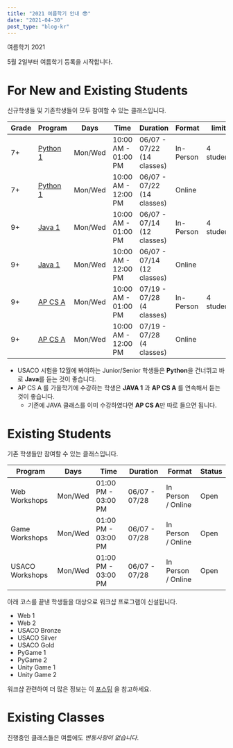 ```yaml
---
title: "2021 여름학기 안내 😎"
date: "2021-04-30"
post_type: "blog-kr"
---
```


<div class="blog-img-banner" style="
background-image: url('https://i.imgur.com/EcrK3ac.jpg');
text-shadow: 0 0 4px white;
">
  여름학기 2021
</div>

5월 2일부터 여름학기 등록을 시작합니다.

# For New and Existing Students

신규학생들 및 기존학생들이 모두 참여할 수 있는 클래스입니다.

| Grade | Program                     | Days    | Time                | Duration                   | Format    | limit     | Desc                   | Status                                   |
| ----- | --------------------------- | ------- | ------------------- | -------------------------- | --------- | --------- | ---------------------- | ---------------------------------------- |
| 7+    | [Python 1](/courses/python) | Mon/Wed | 10:00 AM - 01:00 PM | 06/07 - 07/22 (14 classes) | In-Person | 4 student | For all beginners      | <span class="text-green-500">Open</span> |
| 7+    | [Python 1](/courses/python) | Mon/Wed | 10:00 AM - 12:00 PM | 06/07 - 07/22 (14 classes) | Online    |           | For all beginners      | <span class="text-green-500">Open</span> |
| 9+    | [Java 1](/courses/java)     | Mon/Wed | 10:00 AM - 01:00 PM | 06/07 - 07/14 (12 classes) | In-Person | 4 student | Competition, AP CS A\* | <span class="text-green-500">Open</span> |
| 9+    | [Java 1](/courses/java)     | Mon/Wed | 10:00 AM - 12:00 PM | 06/07 - 07/14 (12 classes) | Online    |           | Competition, AP CS A\* | <span class="text-green-500">Open</span> |
| 9+    | [AP CS A](/courses/apcsa)   | Mon/Wed | 10:00 AM - 01:00 PM | 07/19 - 07/28 (4 classes)  | In-Person | 4 student | Ap CS A\*              | <span class="text-green-500">Open</span> |
| 9+    | [AP CS A](/courses/apcsa)   | Mon/Wed | 10:00 AM - 12:00 PM | 07/19 - 07/28 (4 classes)  | Online    |           | Ap CS A\*              | <span class="text-green-500">Open</span> |

- USACO 시험을 12월에 봐야하는 Junior/Senior 학생들은 **Python**을 건너뛰고 바로 **Java**를 듣는 것이 좋습니다.
- AP CS A 를 가을학기에 수강하는 학생은 **JAVA 1** 과 **AP CS A** 를 연속해서 듣는 것이 좋습니다.
  - 기존에 JAVA 클래스를 이미 수강하였다면 **AP CS A**만 따로 들으면 됩니다.

# Existing Students

기존 학생들만 참여할 수 있는 클래스입니다.

| Program         | Days    | Time                | Duration      | Format             | Status                                   |
| --------------- | ------- | ------------------- | ------------- | ------------------ | ---------------------------------------- |
| Web Workshops   | Mon/Wed | 01:00 PM - 03:00 PM | 06/07 - 07/28 | In Person / Online | <span class="text-green-500">Open</span> |
| Game Workshops  | Mon/Wed | 01:00 PM - 03:00 PM | 06/07 - 07/28 | In Person / Online | <span class="text-green-500">Open</span> |
| USACO Workshops | Mon/Wed | 01:00 PM - 03:00 PM | 06/07 - 07/28 | In Person / Online | <span class="text-green-500">Open</span> |

아래 코스를 끝낸 학생들을 대상으로 워크샵 프로그램이 신설됩니다.

- Web 1
- Web 2
- USACO Bronze
- USACO Silver
- USACO Gold
- PyGame 1
- PyGame 2
- Unity Game 1
- Unity Game 2

워크샵 관련하여 더 많은 정보는 이 [포스팅](/posts/blog-kr/2021-04-29-워크샵) 을 참고하세요.

# Existing Classes

진행중인 클래스들은 여름에도 _변동사항이 없습니다_.